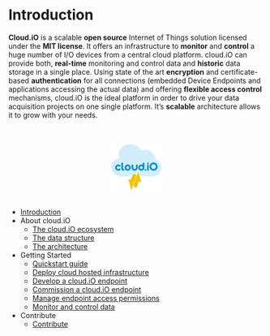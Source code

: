 # Introduction

**Cloud.iO** is a scalable **open source** Internet of Things solution licensed under the **MIT license**. It offers an infrastructure to **monitor** and
**control** a huge number of I/O devices from a central cloud platform. cloud.iO can provide both, **real-time** monitoring and control data and **historic**
data storage in a single place. Using state of the art **encryption** and certificate-based **authentication** for all connections (embedded Device Endpoints
and applications accessing the actual data) and offering **flexible access control** mechanisms, cloud.iO is the ideal platform in order to drive your data
acquisition projects on one single platform. It’s **scalable** architecture allows it to grow with your needs.  

<p align="center">
  <br>
  <br>
  <img src="_media/cloudiO-logo-light.png" style="width:20%" />
  <br>
  <br>
</p>

- [Introduction](introduction)
- About cloud.iO	
	- [The cloud.iO ecosystem](/about_cloudio/ecosystem#the-cloudio-ecosystem)
	- [The data structure](/about_cloudio/data_structure#the-data-structure)
	- [The architecture](/about_cloudio/architecture#the-architecture)
- Getting Started
	- [Quickstart guide](/getting_started/quickstart_guide "The greatest guide in the world")
	- [Deploy cloud hosted infrastructure](/deploy/deploy)
	- [Develop a cloud.iO endpoint](/develop_endpoint/develop_endpoint)
	- [Commission a cloud.iO endpoint](/commission/commission)
	- [Manage endpoint access permissions](/manage_access/manage_access)
	- [Monitor and control data](monitor_control/monitor_control)
- Contribute
	- [Contribute](contribute/contribute)